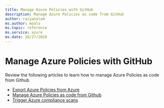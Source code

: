 ```yaml
--- 
title: Manage Azure Policies with GitHub  
description: Manage Azure Policies as code from GitHub 
author: raiyanalam 
ms.author: moala 
ms.topic: reference
ms.service: azure 
ms.date: 10/27/2020
---
```



# Manage Azure Policies with GitHub

Review the following articles to learn how to manage Azure Policies as code from Github

- [Export Azure Policies from Azure](https://docs.microsoft.com/azure/governance/policy/how-to/export-resources)   
- [Manage Azure Policies as code from Github](https://docs.microsoft.com/azure/governance/policy/tutorials/policy-as-code-github)
- [Trigger Azure compliance scans](https://docs.microsoft.com/azure/governance/policy/how-to/get-compliance-data#on-demand-evaluation-scan)  
